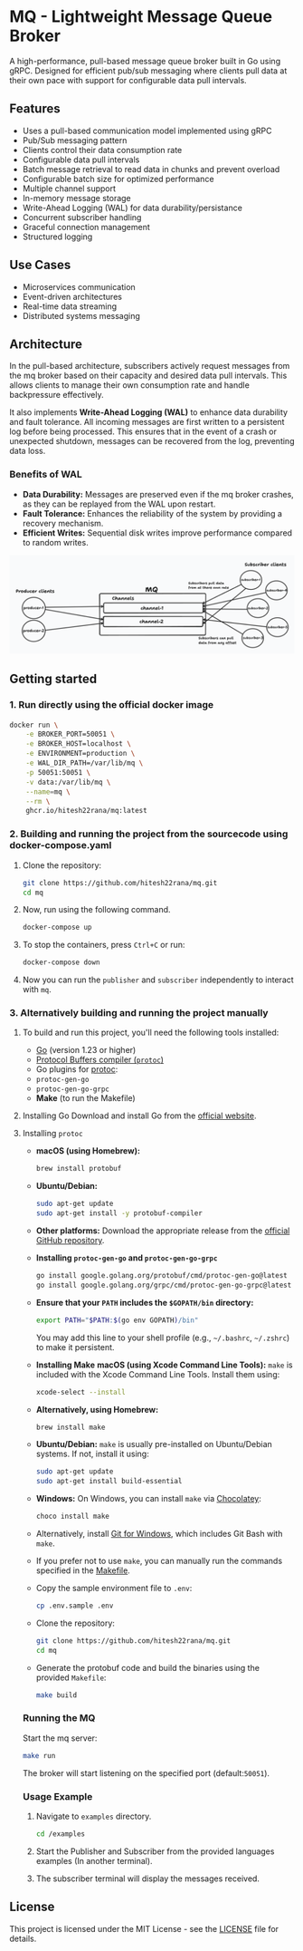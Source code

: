 # MQ - Lightweight Message Queue Broker

A high-performance, pull-based message queue broker built in Go using gRPC. Designed for efficient pub/sub messaging where clients pull data at their own pace with support for configurable data pull intervals.

## Features
- Uses a pull-based communication model implemented using gRPC
- Pub/Sub messaging pattern
- Clients control their data consumption rate
- Configurable data pull intervals
- Batch message retrieval to read data in chunks and prevent overload
- Configurable batch size for optimized performance
- Multiple channel support
- In-memory message storage
- Write-Ahead Logging (WAL) for data durability/persistance
- Concurrent subscriber handling
- Graceful connection management
- Structured logging

## Use Cases
- Microservices communication
- Event-driven architectures
- Real-time data streaming
- Distributed systems messaging

## Architecture

In the pull-based architecture, subscribers actively request messages from the mq broker based on their capacity and desired data pull intervals. This allows clients to manage their own consumption rate and handle backpressure effectively.

It also implements **Write-Ahead Logging (WAL)** to enhance data durability and fault tolerance. All incoming messages are first written to a persistent log before being processed. This ensures that in the event of a crash or unexpected shutdown, messages can be recovered from the log, preventing data loss.

### Benefits of WAL
- **Data Durability:** Messages are preserved even if the mq broker crashes, as they can be replayed from the WAL upon restart.
- **Fault Tolerance:** Enhances the reliability of the system by providing a recovery mechanism.
- **Efficient Writes:** Sequential disk writes improve performance compared to random writes.

![Architecture](https://github.com/hitesh22rana/mq/blob/main/.github/images/architecture.png)

## Getting started

### 1. Run directly using the official docker image

```bash
docker run \
    -e BROKER_PORT=50051 \
    -e BROKER_HOST=localhost \
    -e ENVIRONMENT=production \
    -e WAL_DIR_PATH=/var/lib/mq \
    -p 50051:50051 \
    -v data:/var/lib/mq \
    --name=mq \
    --rm \
    ghcr.io/hitesh22rana/mq:latest
```

### 2. Building and running the project from the sourcecode using docker-compose.yaml

1. Clone the repository:
    ```bash
    git clone https://github.com/hitesh22rana/mq.git
    cd mq
    ```

2. Now, run using the following command.
    ```bash
    docker-compose up
    ```

3. To stop the containers, press `Ctrl+C` or run:
    ```bash
    docker-compose down
    ```

4. Now you can run the `publisher` and `subscriber` independently to interact with `mq`.

### 3. Alternatively building and running the project manually

1. To build and run this project, you'll need the following tools installed:
    - [Go](https://golang.org/dl/) (version 1.23 or higher)
    - [Protocol Buffers compiler (`protoc`)](https://grpc.io/docs/protoc-installation/)
    - Go plugins for [protoc](https://grpc.io/docs/languages/go/quickstart/):
    - `protoc-gen-go`
    - `protoc-gen-go-grpc`
    - **Make** (to run the Makefile)

2. Installing Go
    Download and install Go from the [official website](https://golang.org/dl/).

3. Installing `protoc`
    - **macOS (using Homebrew):**
        ```bash
        brew install protobuf
        ```

    - **Ubuntu/Debian:**
        ```bash
        sudo apt-get update
        sudo apt-get install -y protobuf-compiler
        ```

    - **Other platforms:**
        Download the appropriate release from the [official GitHub repository](https://github.com/protocolbuffers/protobuf/releases).

    - **Installing `protoc-gen-go` and `protoc-gen-go-grpc`**
        ```bash
        go install google.golang.org/protobuf/cmd/protoc-gen-go@latest
        go install google.golang.org/grpc/cmd/protoc-gen-go-grpc@latest
        ```

    - **Ensure that your `PATH` includes the `$GOPATH/bin` directory:**
        ```bash
        export PATH="$PATH:$(go env GOPATH)/bin"
        ```
        You may add this line to your shell profile (e.g., `~/.bashrc`, `~/.zshrc`) to make it persistent.

    - **Installing Make**
        **macOS (using Xcode Command Line Tools):**
        `make` is included with the Xcode Command Line Tools. Install them using:
        ```bash
        xcode-select --install
        ```

   -  **Alternatively, using Homebrew:**
        ```bash
        brew install make
        ```

    - **Ubuntu/Debian:**
        `make` is usually pre-installed on Ubuntu/Debian systems. If not, install it using:
        ```bash
        sudo apt-get update
        sudo apt-get install build-essential
        ```

    - **Windows:**
        On Windows, you can install `make` via [Chocolatey](https://chocolatey.org/install):
        ```bash
        choco install make
        ```

    - Alternatively, install [Git for Windows](https://gitforwindows.org/), which includes Git Bash with `make`.

    - If you prefer not to use `make`, you can manually run the commands specified in the [Makefile](https://github.com/hitesh22rana/mq/blob/main/Makefile).

    - Copy the sample environment file to `.env`:
        ```bash
        cp .env.sample .env
        ```

    - Clone the repository:
        ```bash
        git clone https://github.com/hitesh22rana/mq.git
        cd mq
        ```

    - Generate the protobuf code and build the binaries using the provided `Makefile`:
        ```bash
        make build
        ```

    ### Running the MQ
    Start the mq server:
    ```bash
    make run
    ```

    The broker will start listening on the specified port (default:`50051`).

    ### Usage Example

    1. Navigate to `examples` directory.
        ```bash
        cd /examples
        ```

    2. Start the Publisher and Subscriber from the provided languages examples (In another terminal).

    3. The subscriber terminal will display the messages received.

## License
This project is licensed under the MIT License - see the [LICENSE](https://github.com/hitesh22rana/mq/blob/main/LICENSE) file for details.